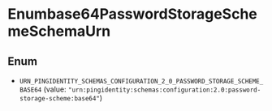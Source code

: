 

# Enumbase64PasswordStorageSchemeSchemaUrn

## Enum


* `URN_PINGIDENTITY_SCHEMAS_CONFIGURATION_2_0_PASSWORD_STORAGE_SCHEME_BASE64` (value: `"urn:pingidentity:schemas:configuration:2.0:password-storage-scheme:base64"`)



